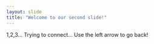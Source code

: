 ```yaml
---
layout: slide
title: "Welcome to our second slide!"
---
```

1,2,3... Trying to connect...
Use the left arrow to go back!
